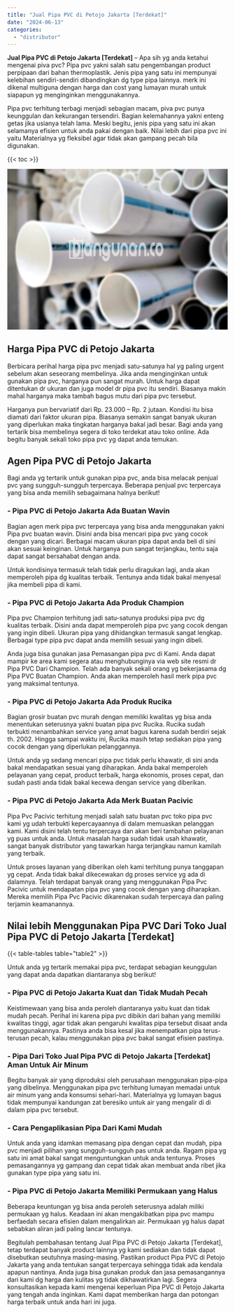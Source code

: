 ```yaml
---
title: "Jual Pipa PVC di Petojo Jakarta [Terdekat]"
date: "2024-06-13"
categories: 
  - "distributor"
---
```


**Jual Pipa PVC di Petojo Jakarta \[Terdekat\]** – Apa sih yg anda ketahui mengenai piva pvc? Pipa pvc yakni salah satu pengembangan product perpipaan dari bahan thermoplastik. Jenis pipa yang satu ini mempunyai kelebihan sendiri-sendiri dibandingkan dg type pipa lainnya. merk ini dikenal multiguna dengan harga dan cost yang lumayan murah untuk siapapun yg menginginkan menggunakannya.

Pipa pvc terhitung terbagi menjadi sebagian macam, piva pvc punya keunggulan dan kekurangan tersendiri. Bagian kelemahannya yakni enteng getas jika usianya telah lama. Meski begitu, jenis pipa yang satu ini akan selamanya efisien untuk anda pakai dengan baik. Nilai lebih dari pipa pvc ini yaitu Materialnya yg fleksibel agar tidak akan gampang pecah bila digunakan.

{{< toc >}}

![Jual Pipa PVC di Petojo Jakarta [Terdekat]](/images/jaul-pipa-pvc-04.png)

## Harga Pipa PVC di Petojo Jakarta

Berbicara perihal harga pipa pvc menjadi satu-satunya hal yg paling urgent sebelum akan seseorang membelinya. Jika anda menginginkan untuk gunakan pipa pvc, harganya pun sangat murah. Untuk harga dapat ditentukan dr ukuran dan juga model dr pipa pvc itu sendiri. Biasanya makin mahal harganya maka tambah bagus mutu dari pipa pvc tersebut.

Harganya pun bervariatif dari Rp. 23.000 – Rp. 2 jutaan. Kondisi itu bisa diamati dari faktor ukuran pipa. Biasanya semakin sangat banyak ukuran yang diperlukan maka tingkatan harganya bakal jadi besar. Bagi anda yang tertarik bisa membelinya segera di toko terdekat atau toko online. Ada begitu banyak sekali toko pipa pvc yg dapat anda temukan.

## Agen Pipa PVC di Petojo Jakarta

Bagi anda yg tertarik untuk gunakan pipa pvc, anda bisa melacak penjual pvc yang sungguh-sungguh terpercaya. Beberapa penjual pvc terpercaya yang bisa anda memilih sebagaimana halnya berikut!

### \- Pipa PVC di Petojo Jakarta Ada Buatan Wavin

Bagian agen merk pipa pvc terpercaya yang bisa anda menggunakan yakni Pipa pvc buatan wavin. Disini anda bisa mencari pipa pvc yang cocok dengan yang dicari. Berbagai macam ukuran pipa dapat anda beli di sini akan sesuai keinginan. Untuk harganya pun sangat terjangkau, tentu saja dapat sangat bersahabat dengan anda.

Untuk kondisinya termasuk telah tidak perlu diragukan lagi, anda akan memperoleh pipa dg kualitas terbaik. Tentunya anda tidak bakal menyesal jika membeli pipa di kami.

### \- Pipa PVC di Petojo Jakarta Ada Produk Champion

Pipa pvc Champion terhitung jadi satu-satunya produksi pipa pvc dg kualitas terbaik. Disini anda dapat memperoleh pipa pvc yang cocok dengan yang ingin dibeli. Ukuran pipa yang dihidangkan termasuk sangat lengkap. Berbagai type pipa pvc dapat anda memilih sesuai yang ingin dibeli.

Anda juga bisa gunakan jasa Pemasangan pipa pvc di Kami. Anda dapat mampir ke area kami segera atau menghubunginya via web site resmi dr Pipa PVC Dari Champion. Telah ada banyak sekali orang yg bekerjasama dg Pipa PVC Buatan Champion. Anda akan memperoleh hasil merk pipa pvc yang maksimal tentunya.

### \- Pipa PVC di Petojo Jakarta Ada Produk Rucika

Bagian grosir buatan pvc murah dengan memiliki kwalitas yg bisa anda menentukan seterusnya yakni buatan pipa pvc Rucika. Rucika sudah terbukti menambahkan service yang amat bagus karena sudah berdiri sejak th. 2002. Hingga sampai waktu ini, Rucika masih tetap sediakan pipa yang cocok dengan yang diperlukan pelanggannya.

Untuk anda yg sedang mencari pipa pvc tidak perlu khawatir, di sini anda bakal mendapatkan sesuai yang diharapkan. Anda bakal memperoleh pelayanan yang cepat, product terbaik, harga ekonomis, proses cepat, dan sudah pasti anda tidak bakal kecewa dengan service yang diberikan.

### \- Pipa PVC di Petojo Jakarta Ada Merk Buatan Pacivic

Pipa Pvc Pacivic terhitung menjadi salah satu buatan pvc toko pipa pvc kami yg udah terbukti kepercayaannya di dalam memuaskan pelanggan kami. Kami disini telah tentu terpercaya dan akan beri tambahan pelayanan yg puas untuk anda. Untuk masalah harga sudah tidak usah khawatir, sangat banyak distributor yang tawarkan harga terjangkau namun kamilah yang terbaik.

Untuk proses layanan yang diberikan oleh kami terhitung punya tanggapan yg cepat. Anda tidak bakal dikecewakan dg proses service yg ada di dalamnya. Telah terdapat banyak orang yang menggunakan Pipa Pvc Pacivic untuk mendapatan pipa pvc yang cocok dengan yang diharapkan. Mereka memilih Pipa Pvc Pacivic dikarenakan sudah terpercaya dan paling terjamin keamanannya.

## Nilai lebih Menggunakan Pipa PVC Dari Toko Jual Pipa PVC di Petojo Jakarta \[Terdekat\]

{{< table-tables table="table2" >}}

Untuk anda yg tertarik memakai pipa pvc, terdapat sebagian keunggulan yang dapat anda dapatkan diantaranya sbg berikut!

### \- Pipa PVC di Petojo Jakarta Kuat dan Tidak Mudah Pecah

Keistimewaan yang bisa anda peroleh diantaranya yaitu kuat dan tidak mudah pecah. Perihal ini karena pipa pvc dibikin dari bahan yang memiliki kwalitas tinggi, agar tidak akan pengaruhi kwalitas pipa tersebut disaat anda menggunakannya. Pastinya anda bisa kesal jika menempatkan pipa terus-terusan pecah, kalau menggunakan pipa pvc bakal sangat efisien pastinya.

### \- Pipa Dari Toko Jual Pipa PVC di Petojo Jakarta \[Terdekat\] Aman Untuk Air Minum

Begitu banyak air yang diproduksi oleh perusahaan menggunakan pipa-pipa yang dibelinya. Menggunakan pipa pvc terhitung lumayan memadai untuk air minum yang anda konsumsi sehari-hari. Materialnya yg lumayan bagus tidak mempunyai kandungan zat beresiko untuk air yang mengalir di di dalam pipa pvc tersebut.

### \- Cara Pengaplikasian Pipa Dari Kami Mudah

Untuk anda yang idamkan memasang pipa dengan cepat dan mudah, pipa pvc menjadi pilihan yang sungguh-sungguh pas untuk anda. Ragam pipa yg satu ini amat bakal sangat menguntungkan untuk anda tentunya. Proses pemasangannya yg gampang dan cepat tidak akan membuat anda ribet jika gunakan type pipa yang satu ini.

### \- Pipa PVC di Petojo Jakarta Memiliki Permukaan yang Halus

Beberapa keuntungan yg bisa anda peroleh seterusnya adalah miliki permukaan yg halus. Keadaan ini akan mengakibatkan pipa pvc mampu berfaedah secara efisien dalam mengalirkan air. Permukaan yg halus dapat sebabkan aliran jadi paling lancar tentunya.

Begitulah pembahasan tentang Jual Pipa PVC di Petojo Jakarta \[Terdekat\], tetap terdapat banyak product lainnya yg kami sediakan dan tidak dapat disebutkan seutuhnya masing-masing. Pastikan product Pipa PVC di Petojo Jakarta yang anda tentukan sangat terpercaya sehingga tidak ada kendala apapun nantinya. Anda juga bisa gunakan produk dan jasa pemasangannya dari kami dg harga dan kulitas yg tidak dikhawatirkan lagi. Segera konsultasikan kepada kami mengenai keperluan Pipa PVC di Petojo Jakarta yang tengah anda inginkan. Kami dapat memberikan harga dan potongan harga terbaik untuk anda hari ini juga.
